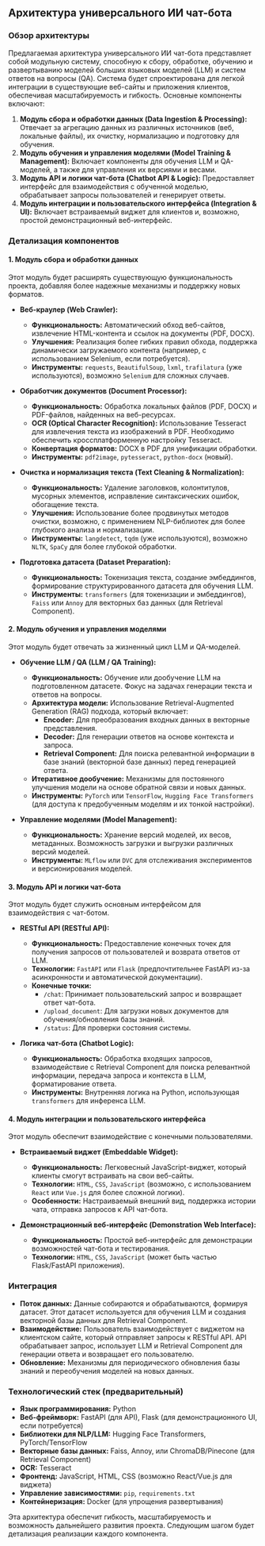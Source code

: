 
## Архитектура универсального ИИ чат-бота

### Обзор архитектуры
Предлагаемая архитектура универсального ИИ чат-бота представляет собой модульную систему, способную к сбору, обработке, обучению и развертыванию моделей больших языковых моделей (LLM) и систем ответов на вопросы (QA). Система будет спроектирована для легкой интеграции в существующие веб-сайты и приложения клиентов, обеспечивая масштабируемость и гибкость. Основные компоненты включают:

1.  **Модуль сбора и обработки данных (Data Ingestion & Processing):** Отвечает за агрегацию данных из различных источников (веб, локальные файлы), их очистку, нормализацию и подготовку для обучения.
2.  **Модуль обучения и управления моделями (Model Training & Management):** Включает компоненты для обучения LLM и QA-моделей, а также для управления их версиями и весами.
3.  **Модуль API и логики чат-бота (Chatbot API & Logic):** Предоставляет интерфейс для взаимодействия с обученной моделью, обрабатывает запросы пользователей и генерирует ответы.
4.  **Модуль интеграции и пользовательского интерфейса (Integration & UI):** Включает встраиваемый виджет для клиентов и, возможно, простой демонстрационный веб-интерфейс.

### Детализация компонентов

#### 1. Модуль сбора и обработки данных
Этот модуль будет расширять существующую функциональность проекта, добавляя более надежные механизмы и поддержку новых форматов.

*   **Веб-краулер (Web Crawler):**
    *   **Функциональность:** Автоматический обход веб-сайтов, извлечение HTML-контента и ссылок на документы (PDF, DOCX).
    *   **Улучшения:** Реализация более гибких правил обхода, поддержка динамически загружаемого контента (например, с использованием Selenium, если потребуется).
    *   **Инструменты:** `requests`, `BeautifulSoup`, `lxml`, `trafilatura` (уже используются), возможно `Selenium` для сложных случаев.

*   **Обработчик документов (Document Processor):**
    *   **Функциональность:** Обработка локальных файлов (PDF, DOCX) и PDF-файлов, найденных на веб-ресурсах.
    *   **OCR (Optical Character Recognition):** Использование Tesseract для извлечения текста из изображений в PDF. Необходимо обеспечить кроссплатформенную настройку Tesseract.
    *   **Конвертация форматов:** DOCX в PDF для унификации обработки.
    *   **Инструменты:** `pdf2image`, `pytesseract`, `python-docx` (новый).

*   **Очистка и нормализация текста (Text Cleaning & Normalization):**
    *   **Функциональность:** Удаление заголовков, колонтитулов, мусорных элементов, исправление синтаксических ошибок, обогащение текста.
    *   **Улучшения:** Использование более продвинутых методов очистки, возможно, с применением NLP-библиотек для более глубокого анализа и нормализации.
    *   **Инструменты:** `langdetect`, `tqdm` (уже используются), возможно `NLTK`, `SpaCy` для более глубокой обработки.

*   **Подготовка датасета (Dataset Preparation):**
    *   **Функциональность:** Токенизация текста, создание эмбеддингов, формирование структурированного датасета для обучения LLM.
    *   **Инструменты:** `transformers` (для токенизации и эмбеддингов), `Faiss` или `Annoy` для векторных баз данных (для Retrieval Component).

#### 2. Модуль обучения и управления моделями
Этот модуль будет отвечать за жизненный цикл LLM и QA-моделей.

*   **Обучение LLM / QA (LLM / QA Training):**
    *   **Функциональность:** Обучение или дообучение LLM на подготовленном датасете. Фокус на задачах генерации текста и ответов на вопросы.
    *   **Архитектура модели:** Использование Retrieval-Augmented Generation (RAG) подхода, который включает:
        *   **Encoder:** Для преобразования входных данных в векторные представления.
        *   **Decoder:** Для генерации ответов на основе контекста и запроса.
        *   **Retrieval Component:** Для поиска релевантной информации в базе знаний (векторной базе данных) перед генерацией ответа.
    *   **Итеративное дообучение:** Механизмы для постоянного улучшения модели на основе обратной связи и новых данных.
    *   **Инструменты:** `PyTorch` или `TensorFlow`, `Hugging Face Transformers` (для доступа к предобученным моделям и их тонкой настройки).

*   **Управление моделями (Model Management):**
    *   **Функциональность:** Хранение версий моделей, их весов, метаданных. Возможность загрузки и выгрузки различных версий моделей.
    *   **Инструменты:** `MLflow` или `DVC` для отслеживания экспериментов и версионирования моделей.

#### 3. Модуль API и логики чат-бота
Этот модуль будет служить основным интерфейсом для взаимодействия с чат-ботом.

*   **RESTful API (RESTful API):**
    *   **Функциональность:** Предоставление конечных точек для получения запросов от пользователей и возврата ответов от LLM.
    *   **Технологии:** `FastAPI` или `Flask` (предпочтительнее FastAPI из-за асинхронности и автоматической документации).
    *   **Конечные точки:**
        *   `/chat`: Принимает пользовательский запрос и возвращает ответ чат-бота.
        *   `/upload_document`: Для загрузки новых документов для обучения/обновления базы знаний.
        *   `/status`: Для проверки состояния системы.

*   **Логика чат-бота (Chatbot Logic):**
    *   **Функциональность:** Обработка входящих запросов, взаимодействие с Retrieval Component для поиска релевантной информации, передача запроса и контекста в LLM, форматирование ответа.
    *   **Инструменты:** Внутренняя логика на Python, использующая `transformers` для инференса LLM.

#### 4. Модуль интеграции и пользовательского интерфейса
Этот модуль обеспечит взаимодействие с конечными пользователями.

*   **Встраиваемый виджет (Embeddable Widget):**
    *   **Функциональность:** Легковесный JavaScript-виджет, который клиенты смогут встраивать на свои веб-сайты.
    *   **Технологии:** `HTML`, `CSS`, `JavaScript` (возможно, с использованием `React` или `Vue.js` для более сложной логики).
    *   **Особенности:** Настраиваемый внешний вид, поддержка истории чата, отправка запросов к API чат-бота.

*   **Демонстрационный веб-интерфейс (Demonstration Web Interface):**
    *   **Функциональность:** Простой веб-интерфейс для демонстрации возможностей чат-бота и тестирования.
    *   **Технологии:** `HTML`, `CSS`, `JavaScript` (может быть частью Flask/FastAPI приложения).

### Интеграция

*   **Поток данных:** Данные собираются и обрабатываются, формируя датасет. Этот датасет используется для обучения LLM и создания векторной базы данных для Retrieval Component.
*   **Взаимодействие:** Пользователь взаимодействует с виджетом на клиентском сайте, который отправляет запросы к RESTful API. API обрабатывает запрос, использует LLM и Retrieval Component для генерации ответа и возвращает его пользователю.
*   **Обновление:** Механизмы для периодического обновления базы знаний и переобучения моделей на новых данных.

### Технологический стек (предварительный)

*   **Язык программирования:** Python
*   **Веб-фреймворк:** FastAPI (для API), Flask (для демонстрационного UI, если потребуется)
*   **Библиотеки для NLP/LLM:** Hugging Face Transformers, PyTorch/TensorFlow
*   **Векторные базы данных:** Faiss, Annoy, или ChromaDB/Pinecone (для Retrieval Component)
*   **OCR:** Tesseract
*   **Фронтенд:** JavaScript, HTML, CSS (возможно React/Vue.js для виджета)
*   **Управление зависимостями:** `pip`, `requirements.txt`
*   **Контейнеризация:** Docker (для упрощения развертывания)

Эта архитектура обеспечит гибкость, масштабируемость и возможность дальнейшего развития проекта. Следующим шагом будет детализация реализации каждого компонента.

